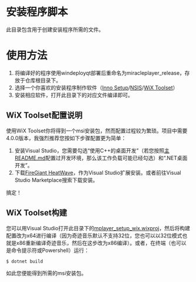 # 安装程序脚本

此目录包含用于创建安装程序所需的文件。

# 使用方法

1. 将编译好的程序使用windeployqt部署后重命名为miracleplayer_release，存放于仓库根目录下。
2. 选择一个你喜欢的安装程序制作软件（[Inno Setup](https://jrsoftware.org/isinfo.php)/[NSIS](https://nsis.sf.net)/[WiX Toolset](https://wixtoolset.org/)）
3. 安装相应软件，打开此目录下的对应文件编译即可。

## WiX Toolset配置说明

使用WiX Toolset你将得到一个msi安装包，然而配置过程较为繁琐。项目中需要4.0.0版本，我强烈推荐您按如下步骤配置更为简单：

1. 安装Visual Studio，您需要勾选“使用C++的桌面开发”（若您按照[主README.md](../README.md)配置过开发环境，那么该工作负载可能已经勾选）和“.NET桌面开发”。
2. 下载[FireGiant HeatWave](https://www.firegiant.com/wix/heatwave/)，作为Visual Studio扩展安装。或者前往Visual Studio Marketplace搜索下载安装。

搞定！

## WiX Toolset构建

您可以用Visual Studio打开此目录下的[mplayer_setup_wix.wixproj](mplayer_setup_wix.wixproj)，然后将构建配置改为x64进行编译（因为奇迹音乐默认不支持32位，您也可以以32位模式也就是x86重新编译奇迹音乐，然后在这步改为x86编译）。或者，在终端（也可以是命令提示符或Powershell）运行：

```bash
$ dotnet build
```

如此您便能得到所需的msi安装包。